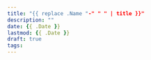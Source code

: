 ```yaml
---
title: "{{ replace .Name "-" " " | title }}"
description: ""
date: {{ .Date }}
lastmod: {{ .Date }}
draft: true
tags:
---
```

